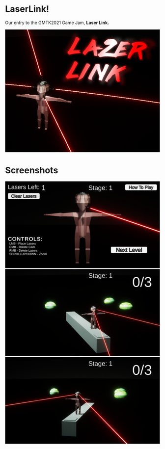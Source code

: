 # LaserLink!
Our entry to the GMTK2021 Game Jam, **Laser Link.**

![](Media/LaserLinkCover.png)

# Screenshots

![](Media/Screenshot2.png)
![](Media/Screenshot1.png)
![](Media/Screenshot3.png)